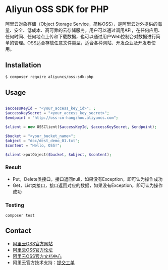 Aliyun OSS SDK for PHP
======================

阿里云对象存储（Object Storage Service，简称OSS），是阿里云对外提供的海量、安全、低成本、高可靠的云存储服务。用户可以通过调用API，在任何应用、任何时间、任何地点上传和下载数据，也可以通过用户Web控制台对数据进行简单的管理。OSS适合存放任意文件类型，适合各种网站、开发企业及开发者使用。


## Installation

``` bash
$ composer require aliyuncs/oss-sdk-php
```

## Usage

``` php

$accessKeyId = "<your_access_key_id>"; ;
$accessKeySecret = "<your_access_key_secret>";
$endpoint = "http://oss-cn-hangzhou.aliyuncs.com";

$client = new OSSClient($accessKeyId, $accessKeySecret, $endpoint);

$bucket = "<your_bucket_name>";
$object = "doc/dest_demo_01.txt";
$content = "Hello, OSS!";

$client->putObject($bucket, $object, $content);
```

### Result

* Put，Delete类接口，接口返回null，如果没有Exception，即可认为操作成功
* Get，List类接口，接口返回对应的数据，如果没有Exception，即可认为操作成功


### Testing
```
composer test
```

## Contact

- [阿里云OSS官方网站](http://oss.aliyun.com)
- [阿里云OSS官方论坛](http://bbs.aliyun.com)
- [阿里云OSS官方文档中心](http://www.aliyun.com/product/oss#Docs)
- 阿里云官方技术支持：[提交工单](https://workorder.console.aliyun.com/#/ticket/createIndex)

[releases-page]: https://github.com/aliyun/aliyun-oss-php-sdk/releases
